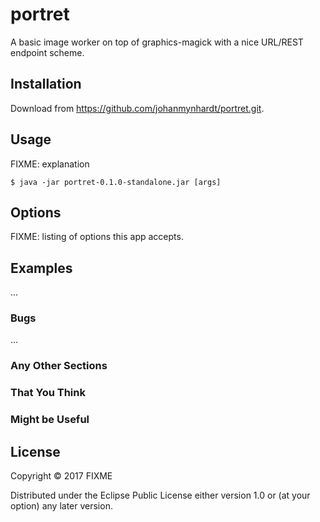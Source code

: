# portret

A basic image worker on top of graphics-magick with a nice URL/REST endpoint scheme.

## Installation

Download from https://github.com/johanmynhardt/portret.git.

## Usage

FIXME: explanation

    $ java -jar portret-0.1.0-standalone.jar [args]

## Options

FIXME: listing of options this app accepts.

## Examples

...

### Bugs

...

### Any Other Sections
### That You Think
### Might be Useful

## License

Copyright © 2017 FIXME

Distributed under the Eclipse Public License either version 1.0 or (at
your option) any later version.
